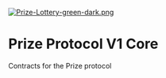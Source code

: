 [![Prize-Lottery-green-dark.png](https://i.postimg.cc/4NpXNZtd/Prize-Lottery-green-dark.png)](https://postimg.cc/KRc6J60S)
# Prize Protocol V1 Core 
 Contracts for the Prize protocol
